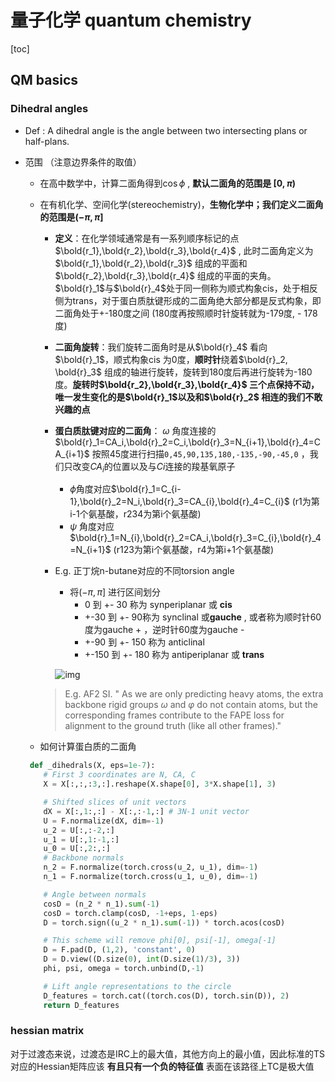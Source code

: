 # 量子化学 quantum chemistry

[toc]

## QM basics

### Dihedral angles

- Def : A dihedral angle is the angle between two intersecting plans or half-plans. 

- 范围 （注意边界条件的取值）
  - 在高中数学中，计算二面角得到$\cos \phi$ , **默认二面角的范围是 $[0,\pi)$** 
  
  - 在有机化学、空间化学(stereochemistry)，**生物化学中；我们定义二面角的范围是$(-\pi, \pi]$**
    - **定义**：在化学领域通常是有一系列顺序标记的点$\bold{r_1},\bold{r_2},\bold{r_3},\bold{r_4}$ , 此时二面角定义为$\bold{r_1},\bold{r_2},\bold{r_3}$  组成的平面和$\bold{r_2},\bold{r_3},\bold{r_4}$  组成的平面的夹角。$\bold{r}_1$与$\bold{r}_4$处于同一侧称为顺式构象cis，处于相反侧为trans，对于蛋白质肽键形成的二面角绝大部分都是反式构象，即二面角处于+-180度之间 (180度再按照顺时针旋转就为-179度, - 178度)
    
    - **二面角旋转**：我们旋转二面角时是从$\bold{r}_4$ 看向$\bold{r}_1$，顺式构象cis 为0度，**顺时针**绕着$\bold{r}_2, \bold{r}_3$ 组成的轴进行旋转，旋转到180度后再进行旋转为-180度。**旋转时$\bold{r_2},\bold{r_3},\bold{r_4}$ 三个点保持不动，唯一发生变化的是$\bold{r}_1$以及和$\bold{r}_2$ 相连的我们不敢兴趣的点** 
    
    - **蛋白质肽键对应的二面角**： $\omega$ 角度连接的$\bold{r}_1=CA_i,\bold{r}_2=C_i,\bold{r}_3=N_{i+1},\bold{r}_4=CA_{i+1}$  按照45度进行扫描`0,45,90,135,180,-135,-90,-45,0` ，我们只改变$CA_i$的位置以及与$Ci$连接的羧基氧原子
    
      - $\phi$角度对应$\bold{r}_1=C_{i-1},\bold{r}_2=N_i,\bold{r}_3=CA_{i},\bold{r}_4=C_{i}$ (r1为第i-1个氨基酸，r234为第i个氨基酸)
      - $\psi$ 角度对应 $\bold{r}_1=N_{i},\bold{r}_2=CA_i,\bold{r}_3=C_{i},\bold{r}_4=N_{i+1}$ (r123为第i个氨基酸，r4为第i+1个氨基酸)
    
    - E.g. 正丁烷n-butane对应的不同torsion angle
    
      - 将$(-\pi,\pi]$ 进行区间划分 
        - 0 到 +- 30 称为 synperiplanar 或 **cis**
        - +-30 到 +- 90称为 synclinal  或**gauche** , 或者称为顺时针60度为gauche + ，逆时针60度为gauche - 
        - +-90 到 +- 150 称为 anticlinal
        - +-150 到 +- 180 称为 antiperiplanar 或 **trans**
    
      ![img](https://upload.wikimedia.org/wikipedia/commons/thumb/4/41/Dihedral_angles_of_Butane.svg/1920px-Dihedral_angles_of_Butane.svg.png)
    
    > E.g. AF2 SI.  " As we are only predicting heavy atoms, the extra backbone rigid groups *ω* and *φ* do not contain atoms, but the corresponding frames contribute to the FAPE loss for alignment to the ground truth (like all other frames)."
    
    
  
  - 如何计算蛋白质的二面角
  
  ```python
   def _dihedrals(X, eps=1e-7):
      # First 3 coordinates are N, CA, C
      X = X[:,:,:3,:].reshape(X.shape[0], 3*X.shape[1], 3)
  
      # Shifted slices of unit vectors
      dX = X[:,1:,:] - X[:,:-1,:] # 3N-1 unit vector
      U = F.normalize(dX, dim=-1)
      u_2 = U[:,:-2,:]
      u_1 = U[:,1:-1,:]
      u_0 = U[:,2:,:]
      # Backbone normals
      n_2 = F.normalize(torch.cross(u_2, u_1), dim=-1)
      n_1 = F.normalize(torch.cross(u_1, u_0), dim=-1)
  
      # Angle between normals
      cosD = (n_2 * n_1).sum(-1)
      cosD = torch.clamp(cosD, -1+eps, 1-eps)
      D = torch.sign((u_2 * n_1).sum(-1)) * torch.acos(cosD)
  
      # This scheme will remove phi[0], psi[-1], omega[-1]
      D = F.pad(D, (1,2), 'constant', 0)
      D = D.view((D.size(0), int(D.size(1)/3), 3))
      phi, psi, omega = torch.unbind(D,-1)
  
      # Lift angle representations to the circle
      D_features = torch.cat((torch.cos(D), torch.sin(D)), 2)
      return D_features
  ```
  
  



### hessian matrix



对于过渡态来说，过渡态是IRC上的最大值，其他方向上的最小值，因此标准的TS对应的Hessian矩阵应该 **有且只有一个负的特征值** 表面在该路径上TC是极大值
